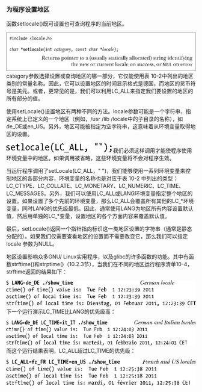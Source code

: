 ### 为程序设置地区

函数setlocale()既可设置也可查询程序的当前地区。



![245.png](../images/245.png)
category参数选择设置或查询地区的哪一部分，它仅能使用表 10-2中列出的地区类别的常量名称。因此，它可以设置地区的时间显示格式是德国，而地区的货币符号是美元。或者，更常见的是，我们可以利用LC_ALL来指定我们要设置的地区的所有部分的值。

使用setLocale()设置地区有两种不同的方法。locale参数可能是一个字符串，指定系统上已定义的一个地区（例如，/usr /lib /locale中的子目录的名称），如de_DE或en_US。另外，地区可能被指定为空字符串，这意味着从环境变量取得地区的设置。



![246.png](../images/246.png)
我们必须这样调用才能使程序使用环境变量中的地区。如果调用被省略，这些环境变量将不会对程序生效。

当运行程序调用了setLocale(LC_ALL，" ")，我们能够使用一系列环境变量来控制地区的各部分内容，环境变量的名称也是对应于表 10-2 中列出的类型：LC_CTYPE、LC_COLLATE、LC_MONETARY、LC_NUMERIC、LC_TIME、LC_MESSAGES。另外，我们可以使用LC_ALL或LANG环境变量指定整个地区的设置。如果设置了多个先前的环境变量，那么LC_ALL会覆盖所有其他的LC_*环境变量，同时LANG的优先级最低。因此，通常使用LANG为地区所有内容设置默认值，然后用单独的LC_*变量，设置地区的各个方面内容来覆盖默认值。

最后，setLocale()返回一个指针指向标识这一类地区设置的字符串（通常是静态分配的）。如果我们仅需要查看地区的设置而不需要改变它，那么我们可以指定 locale 参数为NULL。

地区设置影响众多GNU/ Linux实用程序，以及glibc的许多函数的功能。其中有函数strftime()和strptime()（10.2.3节），当我们在不同的地区运行程序清单10-4，strftime返回的结果如下：



![247.png](../images/247.png)
下一个运行演示LC_TIME比LANG的优先级高：



![248.png](../images/248.png)
而这个运行结果表明，LC_ALL超过LC_TIME的优先级：



![249.png](../images/249.png)
